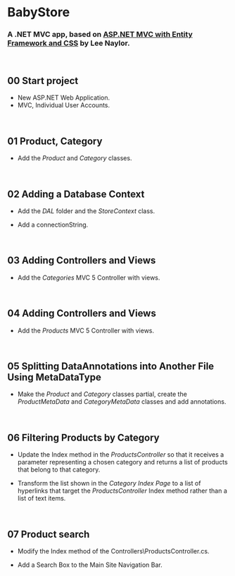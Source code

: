 # BabyStore

### A .NET MVC app, based on [ASP.NET MVC with Entity Framework and CSS](https://www.apress.com/gp/book/9781484221365) by Lee Naylor.


&nbsp;
## 00 Start project

* New ASP.NET Web Application.
* MVC, Individual User Accounts.


&nbsp;
## 01 Product, Category

* Add the *Product* and *Category* classes.


&nbsp;
## 02 Adding a Database Context

* Add the *DAL* folder and the *StoreContext* class.

* Add a connectionString.


&nbsp;
## 03 Adding Controllers and Views

* Add the *Categories* MVC 5 Controller with views.

&nbsp;
## 04 Adding Controllers and Views

* Add the *Products* MVC 5 Controller with views.


&nbsp;
## 05 Splitting DataAnnotations into Another File Using MetaDataType

*  Make the *Product* and *Category* classes partial, create the *ProductMetaData* and *CategoryMetaData* classes and add annotations.


&nbsp;
## 06 Filtering Products by Category

* Update the Index method in the *ProductsController* so that it receives a parameter
representing a chosen category and returns a list of products that belong to that
category.

* Transform the list shown in the *Category Index Page* to a list of hyperlinks that target
the *ProductsController* Index method rather than a list of text items.


&nbsp;
## 07 Product search

* Modify the Index method of the Controllers\ProductsController.cs.

* Add a Search Box to the Main Site Navigation Bar.
